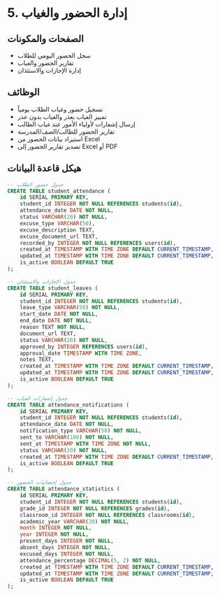 # 5. إدارة الحضور والغياب

## الصفحات والمكونات
- سجل الحضور اليومي للطلاب
- تقارير الحضور والغياب
- إدارة الإجازات والاستئذان

## الوظائف
- تسجيل حضور وغياب الطلاب يومياً
- تمييز الغياب بعذر والغياب بدون عذر
- إرسال إشعارات لأولياء الأمور عند غياب الطالب
- تقارير الحضور للطالب/الصف/المدرسة
- استيراد بيانات الحضور من Excel
- تصدير تقارير الحضور إلى Excel أو PDF

## هيكل قاعدة البيانات
```sql
-- جدول حضور الطلاب
CREATE TABLE student_attendance (
    id SERIAL PRIMARY KEY,
    student_id INTEGER NOT NULL REFERENCES students(id),
    attendance_date DATE NOT NULL,
    status VARCHAR(20) NOT NULL,
    excuse_type VARCHAR(50),
    excuse_description TEXT,
    excuse_document_url TEXT,
    recorded_by INTEGER NOT NULL REFERENCES users(id),
    created_at TIMESTAMP WITH TIME ZONE DEFAULT CURRENT_TIMESTAMP,
    updated_at TIMESTAMP WITH TIME ZONE DEFAULT CURRENT_TIMESTAMP,
    is_active BOOLEAN DEFAULT TRUE
);

-- جدول الإجازات والاستئذان
CREATE TABLE student_leaves (
    id SERIAL PRIMARY KEY,
    student_id INTEGER NOT NULL REFERENCES students(id),
    leave_type VARCHAR(50) NOT NULL,
    start_date DATE NOT NULL,
    end_date DATE NOT NULL,
    reason TEXT NOT NULL,
    document_url TEXT,
    status VARCHAR(20) NOT NULL,
    approved_by INTEGER REFERENCES users(id),
    approval_date TIMESTAMP WITH TIME ZONE,
    notes TEXT,
    created_at TIMESTAMP WITH TIME ZONE DEFAULT CURRENT_TIMESTAMP,
    updated_at TIMESTAMP WITH TIME ZONE DEFAULT CURRENT_TIMESTAMP,
    is_active BOOLEAN DEFAULT TRUE
);

-- جدول إشعارات الغياب
CREATE TABLE attendance_notifications (
    id SERIAL PRIMARY KEY,
    student_id INTEGER NOT NULL REFERENCES students(id),
    attendance_date DATE NOT NULL,
    notification_type VARCHAR(50) NOT NULL,
    sent_to VARCHAR(100) NOT NULL,
    sent_at TIMESTAMP WITH TIME ZONE NOT NULL,
    status VARCHAR(20) NOT NULL,
    created_at TIMESTAMP WITH TIME ZONE DEFAULT CURRENT_TIMESTAMP,
    is_active BOOLEAN DEFAULT TRUE
);

-- جدول إحصائيات الحضور
CREATE TABLE attendance_statistics (
    id SERIAL PRIMARY KEY,
    student_id INTEGER NOT NULL REFERENCES students(id),
    grade_id INTEGER NOT NULL REFERENCES grades(id),
    classroom_id INTEGER NOT NULL REFERENCES classrooms(id),
    academic_year VARCHAR(20) NOT NULL,
    month INTEGER NOT NULL,
    year INTEGER NOT NULL,
    present_days INTEGER NOT NULL,
    absent_days INTEGER NOT NULL,
    excused_days INTEGER NOT NULL,
    attendance_percentage DECIMAL(5, 2) NOT NULL,
    created_at TIMESTAMP WITH TIME ZONE DEFAULT CURRENT_TIMESTAMP,
    updated_at TIMESTAMP WITH TIME ZONE DEFAULT CURRENT_TIMESTAMP,
    is_active BOOLEAN DEFAULT TRUE
);
```
